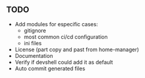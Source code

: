 ## TODO

- Add modules for especific cases:
  - gitignore
  - most common ci/cd configuration
  - ini files
- License (part copy and past from home-manager)
- Documentation
- Verify if devshell could add it as default
- Auto commit generated files
